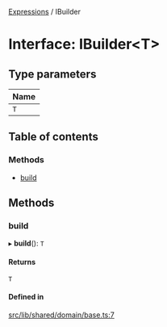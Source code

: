 [Expressions](../README.md) / IBuilder

# Interface: IBuilder\<T\>

## Type parameters

| Name |
| :------ |
| `T` |

## Table of contents

### Methods

- [build](IBuilder.md#build)

## Methods

### build

▸ **build**(): `T`

#### Returns

`T`

#### Defined in

[src/lib/shared/domain/base.ts:7](https://github.com/FlavioLionelRita/3xpr/blob/ec38cc3/src/lib/shared/domain/base.ts#L7)
